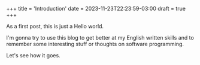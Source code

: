 +++
title = 'Introduction'
date = 2023-11-23T22:23:59-03:00
draft = true
+++

As a first post, this is just a Hello world.

I'm gonna try to use this blog to get better at my English written skills and to remember some interesting stuff or thoughts on software programming.

Let's see how it goes.
